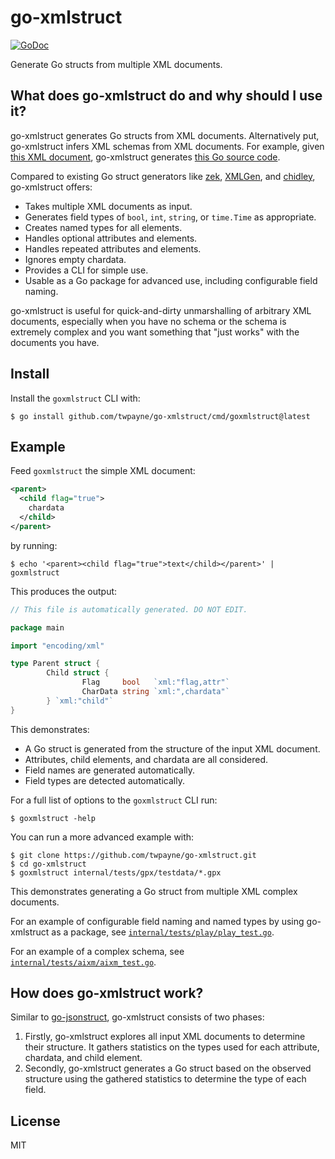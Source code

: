 # go-xmlstruct

[![GoDoc](https://godoc.org/github.com/twpayne/go-xmlstruct?status.svg)](https://godoc.org/github.com/twpayne/go-xmlstruct)

Generate Go structs from multiple XML documents.

## What does go-xmlstruct do and why should I use it?

go-xmlstruct generates Go structs from XML documents. Alternatively put,
go-xmlstruct infers XML schemas from XML documents. For example, given [this XML
document](https://github.com/twpayne/go-xmlstruct/blob/master/internal/tests/play/testdata/all_well.xml),
go-xmlstruct generates [this Go source
code](https://github.com/twpayne/go-xmlstruct/blob/master/internal/tests/play/play.gen.go).

Compared to existing Go struct generators like
[zek](https://github.com/miku/zek),
[XMLGen](https://github.com/dutchcoders/XMLGen), and
[chidley](https://github.com/gnewton/chidley), go-xmlstruct offers:

* Takes multiple XML documents as input.
* Generates field types of `bool`, `int`, `string`, or `time.Time` as
  appropriate.
* Creates named types for all elements.
* Handles optional attributes and elements.
* Handles repeated attributes and elements.
* Ignores empty chardata.
* Provides a CLI for simple use.
* Usable as a Go package for advanced use, including configurable field naming.

go-xmlstruct is useful for quick-and-dirty unmarshalling of arbitrary XML
documents, especially when you have no schema or the schema is extremely complex
and you want something that "just works" with the documents you have.

## Install

Install the `goxmlstruct` CLI with:

```console
$ go install github.com/twpayne/go-xmlstruct/cmd/goxmlstruct@latest
```

## Example

Feed `goxmlstruct` the simple XML document:

```xml
<parent>
  <child flag="true">
    chardata
  </child>
</parent>
```

by running:

```console
$ echo '<parent><child flag="true">text</child></parent>' | goxmlstruct
```

This produces the output:

```go
// This file is automatically generated. DO NOT EDIT.

package main

import "encoding/xml"

type Parent struct {
        Child struct {
                Flag     bool   `xml:"flag,attr"`
                CharData string `xml:",chardata"`
        } `xml:"child"`
}
```

This demonstrates:

* A Go struct is generated from the structure of the input XML document.
* Attributes, child elements, and chardata are all considered.
* Field names are generated automatically.
* Field types are detected automatically.

For a full list of options to the `goxmlstruct` CLI run:

```console
$ goxmlstruct -help
```

You can run a more advanced example with:

```console
$ git clone https://github.com/twpayne/go-xmlstruct.git
$ cd go-xmlstruct
$ goxmlstruct internal/tests/gpx/testdata/*.gpx
```

This demonstrates generating a Go struct from multiple XML complex documents.

For an example of configurable field naming and named types by using
go-xmlstruct as a package, see
[`internal/tests/play/play_test.go`](https://github.com/twpayne/go-xmlstruct/blob/master/internal/tests/play/play_test.go).

For an example of a complex schema, see
[`internal/tests/aixm/aixm_test.go`](https://github.com/twpayne/go-xmlstruct/blob/master/internal/tests/aixm/aixm_test.go).

## How does go-xmlstruct work?

Similar to [go-jsonstruct](https://github.com/twpayne/go-jsonstruct), go-xmlstruct consists of two phases:

1. Firstly, go-xmlstruct explores all input XML documents to determine their
   structure. It gathers statistics on the types used for each attribute,
   chardata, and child element.
2. Secondly, go-xmlstruct generates a Go struct based on the observed structure
   using the gathered statistics to determine the type of each field.

## License

MIT